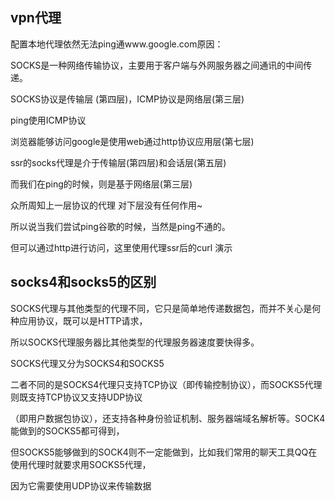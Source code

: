 ## vpn代理

配置本地代理依然无法ping通www\.google.com原因：

SOCKS是一种网络传输协议，主要用于客户端与外网服务器之间通讯的中间传递。

SOCKS协议是传输层 (第四层)，ICMP协议是网络层(第三层)

ping使用ICMP协议

浏览器能够访问google是使用web通过http协议应用层(第七层)

ssr的socks代理是介于传输层(第四层)和会话层(第五层)

而我们在ping的时候，则是基于网络层(第三层)

众所周知上一层协议的代理 对下层没有任何作用\~

所以说当我们尝试ping谷歌的时候，当然是ping不通的。

但可以通过http进行访问，这里使用代理ssr后的curl 演示

## socks4和socks5的区别

SOCKS代理与其他类型的代理不同，它只是简单地传递数据包，而并不关心是何种应用协议，既可以是HTTP请求，

所以SOCKS代理服务器比其他类型的代理服务器速度要快得多。

SOCKS代理又分为SOCKS4和SOCKS5

二者不同的是SOCKS4代理只支持TCP协议（即传输控制协议），而SOCKS5代理则既支持TCP协议又支持UDP协议

（即用户数据包协议），还支持各种身份验证机制、服务器端域名解析等。SOCK4能做到的SOCKS5都可得到，

但SOCKS5能够做到的SOCK4则不一定能做到，比如我们常用的聊天工具QQ在使用代理时就要求用SOCKS5代理，

因为它需要使用UDP协议来传输数据
